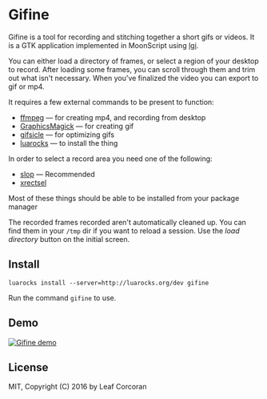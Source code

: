 
# Gifine

Gifine is a tool for recording and stitching together a short gifs or videos.
It is a GTK application implemented in MoonScript using
[lgi](https://github.com/pavouk/lgi).

You can either load a directory of frames, or select a region of your desktop
to record. After loading some frames, you can scroll through them and trim out
what isn't necessary. When you've finalized the video you can export to gif or
mp4.

It requires a few external commands to be present to function:

* [ffmpeg](https://ffmpeg.org/) — for creating mp4, and recording from desktop
* [GraphicsMagick](http://www.graphicsmagick.org/) — for creating gif
* [gifsicle](https://www.lcdf.org/gifsicle/) — for optimizing gifs
* [luarocks](https://luarocks.org) — to install the thing

In order to select a record area you need one of the following:

* [slop](https://github.com/naelstrof/slop) — Recommended
* [xrectsel](https://github.com/lolilolicon/xrectsel)

Most of these things should be able to be installed from your package manager

The recorded frames recorded aren't automatically cleaned up. You can find them
in your `/tmp` dir if you want to reload a session. Use the *load directory*
button on the initial screen.

## Install

    luarocks install --server=http://luarocks.org/dev gifine

Run the command `gifine` to use.

## Demo

[![Gifine demo](https://img.youtube.com/vi/FYSoAt3EZUE/0.jpg)](https://www.youtube.com/watch?v=FYSoAt3EZUE)

## License

MIT, Copyright (C) 2016 by Leaf Corcoran
